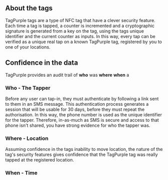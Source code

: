## About the tags
TagPurple tags are a type of NFC tag that have a clever security feature.
Each time a tag is tapped, a counter is incremented and a cryptographic signature is generated from a key on the tag, using the tags unique identifier and the current counter as inputs.
In this way, every tap can be verified as a unique real tap on a known TagPurple tag, registered by you to one of your locations.

## Confidence in the data
TagPurple provides an audit trail of **who** was **where** **when** a
### Who - The Tapper
Before any user can tap-in, they must authenticate by following a link sent to them in an SMS message. This authentication process generates a session that will be usable for 30 days, before they must repeat the authorisation. In this way, the phone number is used as the unique identifier for the tapper.
Therefore, in-as-much as SMS is secure and access to that phone isn't shared, you have strong evidence for who the tapper was.
### Where - Location
Assuming confidence in the tags inability to move location, the nature of the tag's security features gives confidence that the TagPurple tag was really tapped at the registered location.
### When - Time

<!--stackedit_data:
eyJoaXN0b3J5IjpbLTExODAxNzU4MjUsOTc5OTU2Mzc4XX0=
-->